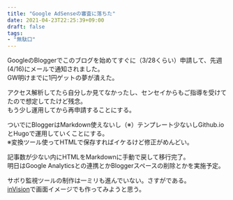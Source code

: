 ```yaml
---
title: "Google AdSenseの審査に落ちた"
date: 2021-04-23T22:25:39+09:00
draft: false
tags:
- "無駄口"
---
```


GoogleのBloggerでこのブログを始めてすぐに（3/28くらい）申請して、先週(4/16)にメールで通知されました。  
GW明けまでに1円ゲットの夢が潰えた。  

アクセス解析してたら自分しか見てなかったし、センセイからもご指導を受けてたので想定してたけど残念。  
もう少し運用してから再申請することにする。  

ついでにBloggerはMarkdown使えないし（※）テンプレート少ないしGithub.ioとHugoで運用していくことにする。  
※変換ツール使ってHTMLで保存すればイケるけど修正がめんどい。  

記事数が少ない内にHTMLをMarkdownに手動で戻して移行完了。  
明日はGoogle Analyticsとの連携とかBloggerスペースの削除とかを実施予定。  

サボり監視ツールの制作は一ミリも進んでいない。さすがである。  
[inVision](https://www.invisionapp.com/)で画面イメージでも作ってみようと思う。  

